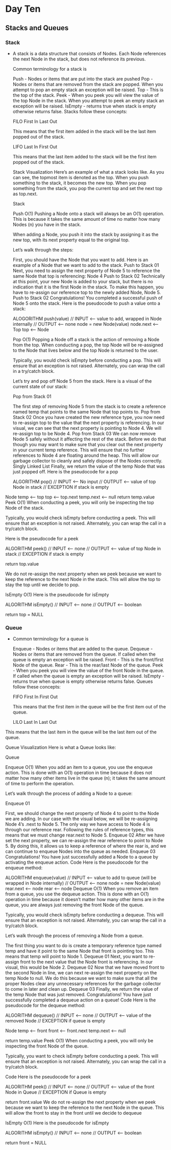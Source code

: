 # Day Ten

## Stacks and Queues

### Stack

- A stack is a data structure that consists of Nodes. Each Node references the next Node in the stack, but does not reference its previous.

  Common terminology for a stack is

  Push - Nodes or items that are put into the stack are pushed
  Pop - Nodes or items that are removed from the stack are popped. When you attempt to pop an empty stack an exception will be raised.
  Top - This is the top of the stack.
  Peek - When you peek you will view the value of the top Node in the stack. When you attempt to peek an empty stack an exception will be raised.
  IsEmpty - returns true when stack is empty otherwise returns false.
  Stacks follow these concepts:

  FILO
  First In Last Out

  This means that the first item added in the stack will be the last item popped out of the stack.

  LIFO
  Last In First Out

  This means that the last item added to the stack will be the first item popped out of the stack.

  Stack Visualization
  Here’s an example of what a stack looks like. As you can see, the topmost item is denoted as the top. When you push something to the stack, it becomes the new top. When you pop something from the stack, you pop the current top and set the next top as top.next.

  Stack

  Push O(1)
  Pushing a Node onto a stack will always be an O(1) operation. This is because it takes the same amount of time no matter how many Nodes (n) you have in the stack.

  When adding a Node, you push it into the stack by assigning it as the new top, with its next property equal to the original top.

  Let’s walk through the steps:

  First, you should have the Node that you want to add. Here is an example of a Node that we want to add to the stack. Push to Stack 01
  Next, you need to assign the next property of Node 5 to reference the same Node that top is referencing: Node 4 Push to Stack 02
  Technically at this point, your new Node is added to your stack, but there is no indication that it is the first Node in the stack. To make this happen, you have to re-assign our reference top to the newly added Node, Node 5. Push to Stack 02
  Congratulations! You completed a successful push of Node 5 onto the stack.
  Here is the pseudocode to push a value onto a stack:

  ALOGORITHM push(value)
  // INPUT <-- value to add, wrapped in Node internally
  // OUTPUT <-- none
  node = new Node(value)
  node.next <-- Top
  top <-- Node

  Pop O(1)
  Popping a Node off a stack is the action of removing a Node from the top. When conducting a pop, the top Node will be re-assigned to the Node that lives below and the top Node is returned to the user.

  Typically, you would check isEmpty before conducting a pop. This will ensure that an exception is not raised. Alternately, you can wrap the call in a try/catch block.

  Let’s try and pop off Node 5 from the stack. Here is a visual of the current state of our stack:

  Pop from Stack 01

  The first step of removing Node 5 from the stack is to create a reference named temp that points to the same Node that top points to. Pop from Stack 02
  Once you have created the new reference type, you now need to re-assign top to the value that the next property is referencing. In our visual, we can see that the next property is pointing to Node 4. We will re-assign top to be Node 4. Pop from Stack 03
  We can now remove Node 5 safely without it affecting the rest of the stack. Before we do that though you may want to make sure that you clear out the next property in your current temp reference. This will ensure that no further references to Node 4 are floating around the heap. This will allow our garbage collector to cleanly and safely dispose of the Nodes correctly. Singly Linked List
  Finally, we return the value of the temp Node that was just popped off.
  Here is the pseudocode for a pop

  ALGORITHM pop()
  // INPUT <-- No input
 // OUTPUT <-- value of top Node in stack
 // EXCEPTION if stack is empty

 Node temp <-- top
 top <-- top.next
 temp.next <-- null
 return temp.value
 Peek O(1)
 When conducting a peek, you will only be inspecting the top Node of the stack.

 Typically, you would check isEmpty before conducting a peek. This will ensure that an exception is not raised. Alternately, you can wrap the call in a try/catch block.

 Here is the pseudocode for a peek


 ALGORITHM peek()
 // INPUT <-- none
 // OUTPUT <-- value of top Node in stack
 // EXCEPTION if stack is empty

 return top.value

 We do not re-assign the next property when we peek because we want to keep the reference to the next Node in the stack. This will allow the top to stay the top until we decide to pop.

 IsEmpty O(1)
 Here is the pseudocode for isEmpty


 ALGORITHM isEmpty()
 // INPUT <-- none
 // OUTPUT <-- boolean

 return top = NULL

### Queue

- Common terminology for a queue is

  Enqueue - Nodes or items that are added to the queue.
  Dequeue - Nodes or items that are removed from the queue. If called when the queue is empty an exception will be raised.
  Front - This is the front/first Node of the queue.
  Rear - This is the rear/last Node of the queue.
  Peek - When you peek you will view the value of the front Node in the queue. If called when the queue is empty an exception will be raised.
  IsEmpty - returns true when queue is empty otherwise returns false.
  Queues follow these concepts:

  FIFO
  First In First Out

  This means that the first item in the queue will be the first item out of the queue.

  LILO
  Last In Last Out

 This means that the last item in the queue will be the last item out of the queue.

 Queue Visualization
 Here is what a Queue looks like:

 Queue

  Enqueue O(1)
 When you add an item to a queue, you use the enqueue action. This is done with an O(1) operation in time because it does not matter how many other items live in the queue (n); it takes the same amount of time to perform the operation.

 Let’s walk through the process of adding a Node to a queue:

 Enqueue 01

 First, we should change the next property of Node 4 to point to the Node we are adding. In our case with the visual below, we will be re-assigning Node 4’s .next to Node 5. The only way we have access to Node 4 is through our reference rear. Following the rules of reference types, this means that we must change rear.next to Node 5. Enqueue 02
 After we have set the next property, we can re-assign the rear reference to point to Node 5. By doing this, it allows us to keep a reference of where the rear is, and we can continue to enqueue Nodes into the queue as needed. Enqueue 03
 Congratulations! You have just successfully added a Node to a queue by activating the enqueue action.
 Code
 Here is the pseudocode for the enqueue method:

 ALGORITHM enqueue(value)
 // INPUT <-- value to add to queue (will be wrapped in Node internally)
 // OUTPUT <-- none
 node = new Node(value)
 rear.next <-- node
 rear <-- node
 Dequeue O(1)
 When you remove an item from a queue, you use the dequeue action. This is done with an O(1) operation in time because it doesn’t matter how many other items are in the queue, you are always just removing the front Node of the queue.

 Typically, you would check isEmpty before conducting a dequeue. This will ensure that an exception is not raised. Alternately, you can wrap the call in a try/catch block.

 Let’s walk through the process of removing a Node from a queue.

 The first thing you want to do is create a temporary reference type named temp and have it point to the same Node that front is pointing too. This means that temp will point to Node 1. Dequeue 01
 Next, you want to re-assign front to the next value that the Node front is referencing. In our visual, this would be Node 2. Dequeue 02
 Now that we have moved front to the second Node in line, we can next re-assign the next property on the temp Node to null. We do this because we want to make sure that all the proper Nodes clear any unnecessary references for the garbage collector to come in later and clean up. Dequeue 03
 Finally, we return the value of the temp Node that was just removed.
 Congratulations! You have just successfully completed a dequeue action on a queue!
 Code
 Here is the pseudocode for the dequeue method:

 ALGORITHM dequeue()
 // INPUT <-- none
 // OUTPUT <-- value of the removed Node
 // EXCEPTION if queue is empty

 Node temp <-- front
 front <-- front.next
 temp.next <-- null

 return temp.value
 Peek O(1)
 When conducting a peek, you will only be inspecting the front Node of the queue.

 Typically, you want to check isEmpty before conducting a peek. This will ensure that an exception is not raised. Alternately, you can wrap the call in a try/catch block.

 Code
 Here is the pseudocode for a peek

 ALGORITHM peek()
 // INPUT <-- none
 // OUTPUT <-- value of the front Node in Queue
 // EXCEPTION if Queue is empty

 return front.value
 We do not re-assign the next property when we peek because we want to keep the reference to the next Node in the queue. This will allow the front to stay in the front until we decide to dequeue

 IsEmpty O(1)
 Here is the pseudocode for isEmpty


 ALGORITHM isEmpty()
 // INPUT <-- none
 // OUTPUT <-- boolean

 return front = NULL